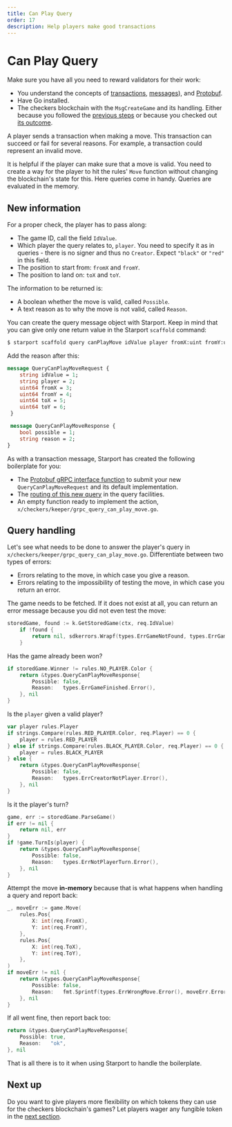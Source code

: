 ```yaml
---
title: Can Play Query
order: 17
description: Help players make good transactions
---
```


# Can Play Query

<HighlightBox type="synopsis">

Make sure you have all you need to reward validators for their work:

* You understand the concepts of [transactions](../3-main-concepts/05-transactions.md), [messages](../3-main-concepts/07-messages.md)), and [Protobuf](../3-main-concepts/09-protobuf.md).
* Have Go installed.
* The checkers blockchain with the `MsgCreateGame` and its handling. Either because you followed the [previous steps](./03-starport-05-create-handling.md) or because you checked out [its outcome](https://github.com/cosmos/b9-checkers-academy-draft/tree/create-game-handler
).

</HighlightBox>

A player sends a transaction when making a move. This transaction can succeed or fail for several reasons. For example, a transaction could represent an invalid move.

It is helpful if the player can make sure that a move is valid. You need to create a way for the player to hit the rules' `Move` function without changing the blockchain's state for this. Here queries come in handy. Queries are evaluated in the memory.

## New information

For a proper check, the player has to pass along:

* The game ID, call the field `IdValue`.
* Which player the query relates to, `player`. You need to specify it as in queries - there is no signer and thus no `Creator`. Expect `"black"` or `"red"` in this field.
* The position to start from: `fromX` and `fromY`.
* The position to land on: `toX` and `toY`.

The information to be returned is:

* A boolean whether the move is valid, called `Possible`.
* A text reason as to why the move is not valid, called `Reason`.

You can create the query message object with Starport. Keep in mind that you can give only one return value in the Starport `scaffold` command:

```sh
$ starport scaffold query canPlayMove idValue player fromX:uint fromY:uint toX:uint toY:uint --module checkers --response possible:bool
```

Add the reason after this:

```protobuf [https://github.com/cosmos/b9-checkers-academy-draft/blob/b53297d8e87e31b1fc7fb839fce527e66a2a0116/proto/checkers/query.proto#L39-L51]
message QueryCanPlayMoveRequest {
    string idValue = 1;
    string player = 2;
    uint64 fromX = 3;
    uint64 fromY = 4;
    uint64 toX = 5;
    uint64 toY = 6;
 }

 message QueryCanPlayMoveResponse {
    bool possible = 1;
    string reason = 2;
}
```

As with a transaction message, Starport has created the following boilerplate for you:

* The [Protobuf gRPC interface function](https://github.com/cosmos/b9-checkers-academy-draft/blob/b53297d8e87e31b1fc7fb839fce527e66a2a0116/proto/checkers/query.proto#L17-L19) to submit your new `QueryCanPlayMoveRequest` and its default implementation.
* The [routing of this new query](https://github.com/cosmos/b9-checkers-academy-draft/blob/b53297d8e87e31b1fc7fb839fce527e66a2a0116/x/checkers/types/query.pb.gw.go#L319-L337) in the query facilities.
* An empty function ready to implement the action, `x/checkers/keeper/grpc_query_can_play_move.go`.

## Query handling

Let's see what needs to be done to answer the player's query in `x/checkers/keeper/grpc_query_can_play_move.go`. Differentiate between two types of errors:

* Errors relating to the move, in which case you give a reason.
* Errors relating to the impossibility of testing the move, in which case you return an error.

The game needs to be fetched. If it does not exist at all, you can return an error message because you did not even test the move:

```go [https://github.com/cosmos/b9-checkers-academy-draft/blob/b53297d8e87e31b1fc7fb839fce527e66a2a0116/x/checkers/keeper/grpc_query_can_play_move.go#L23-L26]
storedGame, found := k.GetStoredGame(ctx, req.IdValue)
    if !found {
        return nil, sdkerrors.Wrapf(types.ErrGameNotFound, types.ErrGameNotFound.Error(), req.IdValue)
    }
```

Has the game already been won?

```go [https://github.com/cosmos/b9-checkers-academy-draft/blob/b53297d8e87e31b1fc7fb839fce527e66a2a0116/x/checkers/keeper/grpc_query_can_play_move.go#L29-L34]
if storedGame.Winner != rules.NO_PLAYER.Color {
    return &types.QueryCanPlayMoveResponse{
        Possible: false,
        Reason:   types.ErrGameFinished.Error(),
    }, nil
}
```

Is the `player` given a valid player?

```go [https://github.com/cosmos/b9-checkers-academy-draft/blob/b53297d8e87e31b1fc7fb839fce527e66a2a0116/x/checkers/keeper/grpc_query_can_play_move.go#L37-L47]
var player rules.Player
if strings.Compare(rules.RED_PLAYER.Color, req.Player) == 0 {
    player = rules.RED_PLAYER
} else if strings.Compare(rules.BLACK_PLAYER.Color, req.Player) == 0 {
    player = rules.BLACK_PLAYER
} else {
    return &types.QueryCanPlayMoveResponse{
        Possible: false,
        Reason:   types.ErrCreatorNotPlayer.Error(),
    }, nil
}
```

Is it the player's turn?

```go [https://github.com/cosmos/b9-checkers-academy-draft/blob/b53297d8e87e31b1fc7fb839fce527e66a2a0116/x/checkers/keeper/grpc_query_can_play_move.go#L50-L59]
game, err := storedGame.ParseGame()
if err != nil {
    return nil, err
}
if !game.TurnIs(player) {
    return &types.QueryCanPlayMoveResponse{
        Possible: false,
        Reason:   types.ErrNotPlayerTurn.Error(),
    }, nil
}
```

Attempt the move **in-memory** because that is what happens when handling a query and report back:

```go [https://github.com/cosmos/b9-checkers-academy-draft/blob/b53297d8e87e31b1fc7fb839fce527e66a2a0116/x/checkers/keeper/grpc_query_can_play_move.go#L62-L77]
_, moveErr := game.Move(
    rules.Pos{
        X: int(req.FromX),
        Y: int(req.FromY),
    },
    rules.Pos{
        X: int(req.ToX),
        Y: int(req.ToY),
    },
)
if moveErr != nil {
    return &types.QueryCanPlayMoveResponse{
        Possible: false,
        Reason:   fmt.Sprintf(types.ErrWrongMove.Error(), moveErr.Error()),
    }, nil
}
```

If all went fine, then report back too:

```go [https://github.com/cosmos/b9-checkers-academy-draft/blob/b53297d8e87e31b1fc7fb839fce527e66a2a0116/x/checkers/keeper/grpc_query_can_play_move.go#L79-L82]
return &types.QueryCanPlayMoveResponse{
    Possible: true,
    Reason:   "ok",
}, nil
```

That is all there is to it when using Starport to handle the boilerplate.

## Next up

Do you want to give players more flexibility on which tokens they can use for the checkers blockchain's games? Let players wager any fungible token in the [next section](./03-starport-16-wager-denom.md).
